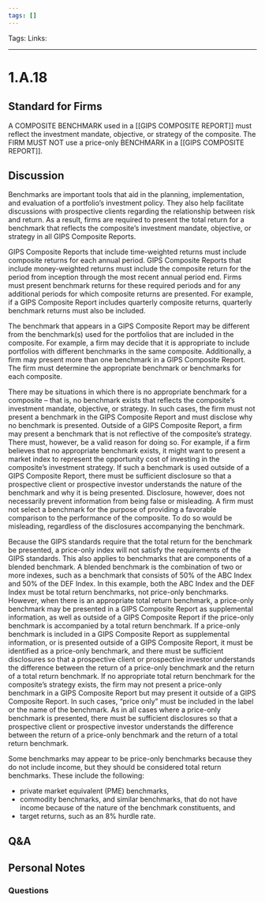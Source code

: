 ```yaml
---
tags: []
---
```

Tags:
Links: 
___
# 1.A.18
## Standard for Firms
A COMPOSITE BENCHMARK used in a [[GIPS COMPOSITE REPORT]] must reflect the investment mandate, objective, or strategy of the composite. The FIRM MUST NOT use a price-only BENCHMARK in a [[GIPS COMPOSITE REPORT]].
## Discussion
Benchmarks are important tools that aid in the planning, implementation, and evaluation of a portfolio’s investment policy. They also help facilitate discussions with prospective clients regarding the relationship between risk and return. As a result, firms are required to present the total return for a benchmark that reflects the composite’s investment mandate, objective, or strategy in all GIPS Composite Reports.

GIPS Composite Reports that include time-weighted returns must include composite returns for each annual period. GIPS Composite Reports that include money-weighted returns must include the composite return for the period from inception through the most recent annual period end. Firms must present benchmark returns for these required periods and for any additional periods for which composite returns are presented. For example, if a GIPS Composite Report includes quarterly composite returns, quarterly benchmark returns must also be included.

The benchmark that appears in a GIPS Composite Report may be different from the benchmark(s) used for the portfolios that are included in the composite. For example, a firm may decide that it is appropriate to include portfolios with different benchmarks in the same composite. Additionally, a firm may present more than one benchmark in a GIPS Composite Report. The firm must determine the appropriate benchmark or benchmarks for each composite.

There may be situations in which there is no appropriate benchmark for a composite – that is, no benchmark exists that reflects the composite’s investment mandate, objective, or strategy. In such cases, the firm must not present a benchmark in the GIPS Composite Report and must disclose why no benchmark is presented. Outside of a GIPS Composite Report, a firm may present a benchmark that is not reflective of the composite’s strategy. There must, however, be a valid reason for doing so. For example, if a firm believes that no appropriate benchmark exists, it might want to present a market index to represent the opportunity cost of investing in the composite’s investment strategy. If such a benchmark is used outside of a GIPS Composite Report, there must be sufficient disclosure so that a prospective client or prospective investor understands the nature of the benchmark and why it is being presented. Disclosure, however, does not necessarily prevent information from being false or misleading. A firm must not select a benchmark for the purpose of providing a favorable comparison to the performance of the composite. To do so would be misleading, regardless of the disclosures accompanying the benchmark.

Because the GIPS standards require that the total return for the benchmark be presented, a price-only index will not satisfy the requirements of the GIPS standards. This also applies to benchmarks that are components of a blended benchmark. A blended benchmark is the combination of two or more indexes, such as a benchmark that consists of 50% of the ABC Index and 50% of the DEF Index. In this example, both the ABC Index and the DEF Index must be total return benchmarks, not price-only benchmarks. However, when there is an appropriate total return benchmark, a price-only benchmark may be presented in a GIPS Composite Report as supplemental information, as well as outside of a GIPS Composite Report if the price-only benchmark is accompanied by a total return benchmark. If a price-only benchmark is included in a GIPS Composite Report as supplemental information, or is presented outside of a GIPS Composite Report, it must be identified as a price-only benchmark, and there must be sufficient disclosures so that a prospective client or prospective investor understands the difference between the return of a price-only benchmark and the return of a total return benchmark. If no appropriate total return benchmark for the composite’s strategy exists, the firm may not present a price-only benchmark in a GIPS Composite Report but may present it outside of a GIPS Composite Report. In such cases, “price only” must be included in the label or the name of the benchmark. As in all cases where a price-only benchmark is presented, there must be sufficient disclosures so that a prospective client or prospective investor understands the difference between the return of a price-only benchmark and the return of a total return benchmark.

Some benchmarks may appear to be price-only benchmarks because they do not include income, but they should be considered total return benchmarks. These include the following:
- private market equivalent (PME) benchmarks,
- commodity benchmarks, and similar benchmarks, that do not have income because of the nature of the benchmark constituents, and
- target returns, such as an 8% hurdle rate.
## Q&A

## Personal Notes

### Questions